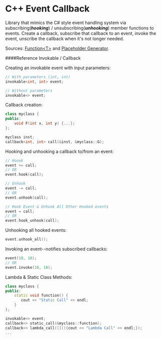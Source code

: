 # C++ Event Callback
Library that mimics the C# style event handling system via subscribing(***hooking***) / unsubscribing(***unhooking***) member functions to events. Create a callback, subscribe that callback to an event, invoke the event, unscribe the callback when it's not longer needed.

Sources: [Function\<T\>](http://stackoverflow.com/a/9568485) and [Placeholder Generator](http://stackoverflow.com/a/21664270/4988255).

####Reference Invokable / Callback

Creating an invokable event with input parameters:
```C++
// With parameters (int, int)
invokable<int, int> event;

// Without parameters
invokable<> event;
```
Callback creation:
```C++
class myclass {
public:
    void F(int x, int y) {...};
};

myclass inst;
callback<int, int> call(&inst, &myclass::G);
```
Hooking and unhooking a callback to/from an event:
```C++
// Hoook
event += call;
// OR
event.hook(call);

// Unhook
event -= call;
// OR
event.unhook(call);

// Hook Event & Unhook All Other Hooked events
event = call;
// OR
event.hook_unhook(call);
```
Unhooking all hooked events:
```C++
event.unhook_all();
```

Invoking an event--notifies subscribed callbacks:
```C++
event(10, 10);
// OR
event.invoke(10, 10);
```
Lambda & Static Class Methods:
```C++
class myclass {
public:
    static void function() {
       cout << "Static Call" << endl;
    }
};

invokable<> event;
callback<> static_call(&myclass::function);
callback<> lambda_call([](){cout << "Lambda Call" << endl;});
...
```
